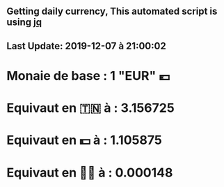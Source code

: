 ## Getting daily currency, This automated script is using [jq](https://stedolan.github.io/jq/)
## Last Update:  2019-12-07 à 21:00:02
 # Monaie de base : 1 "EUR" 💶 
 # Equivaut en 🇹🇳 à :  3.156725 
 # Equivaut en 💵 à : 1.105875
 # Equivaut en 🐱‍💻 à :  0.000148
